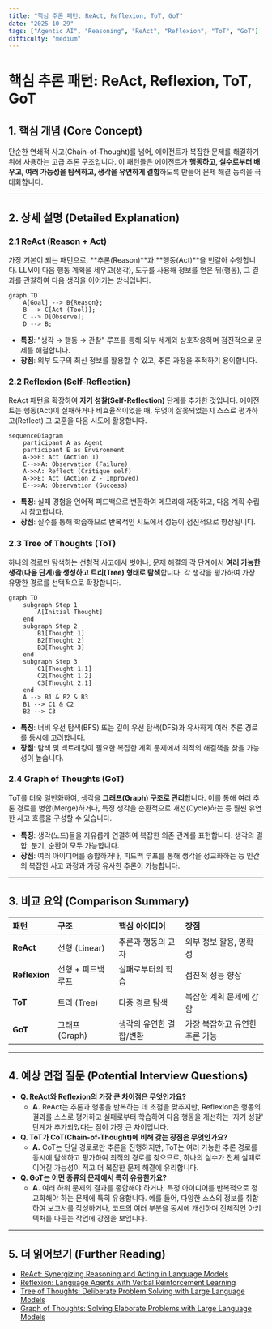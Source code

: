 ```yaml
---
title: "핵심 추론 패턴: ReAct, Reflexion, ToT, GoT"
date: "2025-10-29"
tags: ["Agentic AI", "Reasoning", "ReAct", "Reflexion", "ToT", "GoT"]
difficulty: "medium"
---
```


# 핵심 추론 패턴: ReAct, Reflexion, ToT, GoT

## 1. 핵심 개념 (Core Concept)

단순한 연쇄적 사고(Chain-of-Thought)를 넘어, 에이전트가 복잡한 문제를 해결하기 위해 사용하는 고급 추론 구조입니다. 이 패턴들은 에이전트가 **행동하고, 실수로부터 배우고, 여러 가능성을 탐색하고, 생각을 유연하게 결합**하도록 만들어 문제 해결 능력을 극대화합니다.

---

## 2. 상세 설명 (Detailed Explanation)

### 2.1 ReAct (Reason + Act)

가장 기본이 되는 패턴으로, **추론(Reason)**과 **행동(Act)**을 번갈아 수행합니다. LLM이 다음 행동 계획을 세우고(생각), 도구를 사용해 정보를 얻은 뒤(행동), 그 결과를 관찰하여 다음 생각을 이어가는 방식입니다.

```mermaid
graph TD
    A[Goal] --> B{Reason};
    B --> C[Act (Tool)];
    C --> D[Observe];
    D --> B;
```

-   **특징**: "생각 → 행동 → 관찰" 루프를 통해 외부 세계와 상호작용하며 점진적으로 문제를 해결합니다.
-   **장점**: 외부 도구의 최신 정보를 활용할 수 있고, 추론 과정을 추적하기 용이합니다.

### 2.2 Reflexion (Self-Reflection)

ReAct 패턴을 확장하여 **자기 성찰(Self-Reflection)** 단계를 추가한 것입니다. 에이전트는 행동(Act)이 실패하거나 비효율적이었을 때, 무엇이 잘못되었는지 스스로 평가하고(Reflect) 그 교훈을 다음 시도에 활용합니다.

```mermaid
sequenceDiagram
    participant A as Agent
    participant E as Environment
    A->>E: Act (Action 1)
    E-->>A: Observation (Failure)
    A->>A: Reflect (Critique self)
    A->>E: Act (Action 2 - Improved)
    E-->>A: Observation (Success)
```

-   **특징**: 실패 경험을 언어적 피드백으로 변환하여 메모리에 저장하고, 다음 계획 수립 시 참고합니다.
-   **장점**: 실수를 통해 학습하므로 반복적인 시도에서 성능이 점진적으로 향상됩니다.

### 2.3 Tree of Thoughts (ToT)

하나의 경로만 탐색하는 선형적 사고에서 벗어나, 문제 해결의 각 단계에서 **여러 가능한 생각(다음 단계)을 생성하고 트리(Tree) 형태로 탐색**합니다. 각 생각을 평가하여 가장 유망한 경로를 선택적으로 확장합니다.

```mermaid
graph TD
    subgraph Step 1
        A[Initial Thought]
    end
    subgraph Step 2
        B1[Thought 1]
        B2[Thought 2]
        B3[Thought 3]
    end
    subgraph Step 3
        C1[Thought 1.1]
        C2[Thought 1.2]
        C3[Thought 2.1]
    end
    A --> B1 & B2 & B3
    B1 --> C1 & C2
    B2 --> C3
```

-   **특징**: 너비 우선 탐색(BFS) 또는 깊이 우선 탐색(DFS)과 유사하게 여러 추론 경로를 동시에 고려합니다.
-   **장점**: 탐색 및 백트래킹이 필요한 복잡한 계획 문제에서 최적의 해결책을 찾을 가능성이 높습니다.

### 2.4 Graph of Thoughts (GoT)

ToT를 더욱 일반화하여, 생각을 **그래프(Graph) 구조로 관리**합니다. 이를 통해 여러 추론 경로를 병합(Merge)하거나, 특정 생각을 순환적으로 개선(Cycle)하는 등 훨씬 유연한 사고 흐름을 구성할 수 있습니다.

-   **특징**: 생각(노드)들을 자유롭게 연결하여 복잡한 의존 관계를 표현합니다. 생각의 결합, 분기, 순환이 모두 가능합니다.
-   **장점**: 여러 아이디어를 종합하거나, 피드백 루프를 통해 생각을 정교화하는 등 인간의 복잡한 사고 과정과 가장 유사한 추론이 가능합니다.

---

## 3. 비교 요약 (Comparison Summary)

| 패턴 | 구조 | 핵심 아이디어 | 장점 |
| :--- | :--- | :--- | :--- |
| **ReAct** | 선형 (Linear) | 추론과 행동의 교차 | 외부 정보 활용, 명확성 |
| **Reflexion** | 선형 + 피드백 루프 | 실패로부터의 학습 | 점진적 성능 향상 |
| **ToT** | 트리 (Tree) | 다중 경로 탐색 | 복잡한 계획 문제에 강함 |
| **GoT** | 그래프 (Graph) | 생각의 유연한 결합/변환 | 가장 복잡하고 유연한 추론 가능 |

---

## 4. 예상 면접 질문 (Potential Interview Questions)

*   **Q. ReAct와 Reflexion의 가장 큰 차이점은 무엇인가요?**
    *   **A.** ReAct는 추론과 행동을 반복하는 데 초점을 맞추지만, Reflexion은 행동의 결과를 스스로 평가하고 실패로부터 학습하여 다음 행동을 개선하는 '자기 성찰' 단계가 추가되었다는 점이 가장 큰 차이입니다.
*   **Q. ToT가 CoT(Chain-of-Thought)에 비해 갖는 장점은 무엇인가요?**
    *   **A.** CoT는 단일 경로로만 추론을 진행하지만, ToT는 여러 가능한 추론 경로를 동시에 탐색하고 평가하여 최적의 경로를 찾으므로, 하나의 실수가 전체 실패로 이어질 가능성이 적고 더 복잡한 문제 해결에 유리합니다.
*   **Q. GoT는 어떤 종류의 문제에서 특히 유용한가요?**
    *   **A.** 여러 하위 문제의 결과를 종합해야 하거나, 특정 아이디어를 반복적으로 정교화해야 하는 문제에 특히 유용합니다. 예를 들어, 다양한 소스의 정보를 취합하여 보고서를 작성하거나, 코드의 여러 부분을 동시에 개선하며 전체적인 아키텍처를 다듬는 작업에 강점을 보입니다.

---

## 5. 더 읽어보기 (Further Reading)

*   [ReAct: Synergizing Reasoning and Acting in Language Models](https://arxiv.org/abs/2210.03629)
*   [Reflexion: Language Agents with Verbal Reinforcement Learning](https://arxiv.org/abs/2303.11366)
*   [Tree of Thoughts: Deliberate Problem Solving with Large Language Models](https://arxiv.org/abs/2305.10601)
*   [Graph of Thoughts: Solving Elaborate Problems with Large Language Models](https://arxiv.org/abs/2308.09687)
